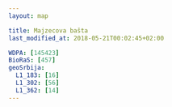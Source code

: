 ```yaml
---
layout: map

title: Majzecova bašta
last_modified_at: 2018-05-21T00:02:45+02:00

WDPA: [145423]
BioRaS: [457]
geoSrbija:
  L1_183: [16]
  L1_302: [56]
  L1_362: [14]
---
```

